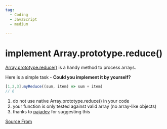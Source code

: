 ```yaml
---
tag:
  - Coding
  - JavaScript
  - medium

---
```

  
# implement Array.prototype.reduce()

[Array.prototype.reduce()](https://developer.mozilla.org/en-US/docs/Web/JavaScript/Reference/Global_Objects/Array/reduce) is a handy method to process arrays.

Here is a simple task - **Could you implement it by yourself?**

```ts
[1,2,3].myReduce((sum, item) => sum + item)
// 6
```

1.  do not use native Array.prototype.reduce() in your code
2.  your function is only tested against valid array (no array-like objects)
3.  thanks to [pajadev](https://bigfrontend.dev/category/5/discuss/693?focus=859) for suggesting this


[Source From](https://bigfrontend.dev/problem/implement-Array-prototype-reduce)

  